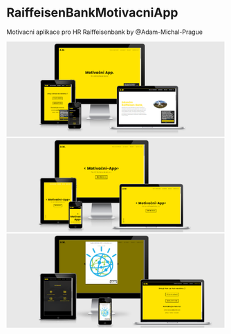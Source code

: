# RaiffeisenBankMotivacniApp
Motivacni aplikace pro HR Raiffeisenbank
by @Adam-Michal-Prague 

![alt text](/screencaptureRAIFFAPP.png "RAIFF APP")
![alt text](/screencaptureRAIFFAPP2.png "RAIFF APP")
![alt text](/screencaptureRAIFFAPP3.png "RAIFF APP")
